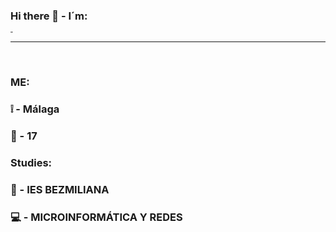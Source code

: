 ### Hi there 👋 - I´m:
<h1 style="font-size:10%;">DANI</h1>
<hr>
<br>

### ME:
### ❕ - Málaga
### 🧒 - 17

### Studies:
### 📙 - IES BEZMILIANA
### 💻 - MICROINFORMÁTICA Y REDES



